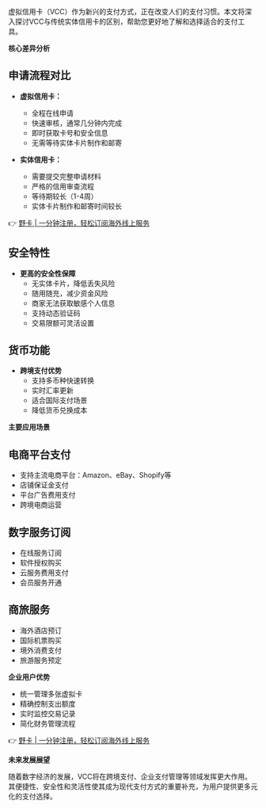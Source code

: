 虚拟信用卡（VCC）作为新兴的支付方式，正在改变人们的支付习惯。本文将深入探讨VCC与传统实体信用卡的区别，帮助您更好地了解和选择适合的支付工具。

**核心差异分析**

## 申请流程对比
- **虚拟信用卡：**
  - 全程在线申请
  - 快速审核，通常几分钟内完成
  - 即时获取卡号和安全信息
  - 无需等待实体卡片制作和邮寄

- **实体信用卡：**
  - 需要提交完整申请材料
  - 严格的信用审查流程
  - 等待期较长（1-4周）
  - 实体卡片制作和邮寄时间较长

👉 [野卡 | 一分钟注册，轻松订阅海外线上服务](https://bit.ly/bewildcard)

## 安全特性
- **更高的安全性保障**
  - 无实体卡片，降低丢失风险
  - 随用随充，减少资金风险
  - 商家无法获取敏感个人信息
  - 支持动态验证码
  - 交易限额可灵活设置

## 货币功能
- **跨境支付优势**
  - 支持多币种快速转换
  - 实时汇率更新
  - 适合国际支付场景
  - 降低货币兑换成本

**主要应用场景**

## 电商平台支付
- 支持主流电商平台：Amazon、eBay、Shopify等
- 店铺保证金支付
- 平台广告费用支付
- 跨境电商运营

## 数字服务订阅
- 在线服务订阅
- 软件授权购买
- 云服务费用支付
- 会员服务开通

## 商旅服务
- 海外酒店预订
- 国际机票购买
- 境外消费支付
- 旅游服务预定

**企业用户优势**
- 统一管理多张虚拟卡
- 精确控制支出额度
- 实时监控交易记录
- 简化财务管理流程

👉 [野卡 | 一分钟注册，轻松订阅海外线上服务](https://bit.ly/bewildcard)

**未来发展展望**

随着数字经济的发展，VCC将在跨境支付、企业支付管理等领域发挥更大作用。其便捷性、安全性和灵活性使其成为现代支付方式的重要补充，为用户提供更多元化的支付选择。